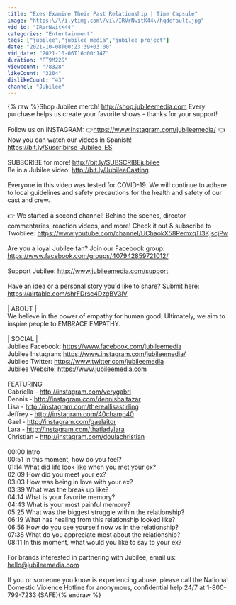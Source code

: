 ```yaml
---
title: "Exes Examine Their Past Relationship | Time Capsule"
image: "https:\/\/i.ytimg.com\/vi\/IRVrNwitK44\/hqdefault.jpg"
vid_id: "IRVrNwitK44"
categories: "Entertainment"
tags: ["jubilee","jubilee media","jubilee project"]
date: "2021-10-08T00:23:39+03:00"
vid_date: "2021-10-06T16:00:14Z"
duration: "PT9M22S"
viewcount: "78328"
likeCount: "3204"
dislikeCount: "43"
channel: "Jubilee"
---
```

{% raw %}Shop Jubilee merch! <a rel="nofollow" target="blank" href="http://shop.jubileemedia.com">http://shop.jubileemedia.com</a> Every purchase helps us create your favorite shows - thanks for your support!<br /><br />Follow us on INSTAGRAM: 👉<a rel="nofollow" target="blank" href="https://www.instagram.com/jubileemedia/">https://www.instagram.com/jubileemedia/</a> 👈<br />Now you can watch our videos in Spanish! <a rel="nofollow" target="blank" href="https://bit.ly/Suscribirse_Jubilee_ES">https://bit.ly/Suscribirse_Jubilee_ES</a><br /><br />SUBSCRIBE for more! <a rel="nofollow" target="blank" href="http://bit.ly/SUBSCRIBEjubilee">http://bit.ly/SUBSCRIBEjubilee</a> <br />Be in a Jubilee video: <a rel="nofollow" target="blank" href="http://bit.ly/JubileeCasting">http://bit.ly/JubileeCasting</a><br /><br />Everyone in this video was tested for COVID-19. We will continue to adhere to local guidelines and safety precautions for the health and safety of our cast and crew.<br /><br />👉 We started a second channel! Behind the scenes, director commentaries, reaction videos, and more! Check it out &amp; subscribe to Twobilee: <a rel="nofollow" target="blank" href="https://www.youtube.com/channel/UChaokX58PemxqTI3KjscjPw">https://www.youtube.com/channel/UChaokX58PemxqTI3KjscjPw</a><br /><br />Are you a loyal Jubilee fan? Join our Facebook group: <a rel="nofollow" target="blank" href="https://www.facebook.com/groups/407942859721012/">https://www.facebook.com/groups/407942859721012/</a><br /><br />Support Jubilee: <a rel="nofollow" target="blank" href="http://www.jubileemedia.com/support">http://www.jubileemedia.com/support</a><br /><br />Have an idea or a personal story you'd like to share? Submit here: <a rel="nofollow" target="blank" href="https://airtable.com/shrFDrsc4DzgBV3lV">https://airtable.com/shrFDrsc4DzgBV3lV</a><br /><br />| ABOUT |<br />We believe in the power of empathy for human good. Ultimately, we aim to inspire people to EMBRACE EMPATHY.<br /><br />| SOCIAL |<br />Jubilee Facebook: <a rel="nofollow" target="blank" href="https://www.facebook.com/jubileemedia">https://www.facebook.com/jubileemedia</a><br />Jubilee Instagram: <a rel="nofollow" target="blank" href="https://www.instagram.com/jubileemedia/">https://www.instagram.com/jubileemedia/</a><br />Jubilee Twitter: <a rel="nofollow" target="blank" href="https://www.twitter.com/jubileemedia">https://www.twitter.com/jubileemedia</a><br />Jubilee Website: <a rel="nofollow" target="blank" href="https://www.jubileemedia.com">https://www.jubileemedia.com</a><br /><br />FEATURING<br />Gabriella - <a rel="nofollow" target="blank" href="http://instagram.com/verygabri">http://instagram.com/verygabri</a><br />Dennis - <a rel="nofollow" target="blank" href="http://instagram.com/dennisbaltazar">http://instagram.com/dennisbaltazar</a><br />Lisa - <a rel="nofollow" target="blank" href="http://instagram.com/thereallisastirling">http://instagram.com/thereallisastirling</a><br />Jeffrey - <a rel="nofollow" target="blank" href="http://instagram.com/40champ40">http://instagram.com/40champ40</a><br />Gael - <a rel="nofollow" target="blank" href="http://instagram.com/gaelaitor">http://instagram.com/gaelaitor</a><br />Lara - <a rel="nofollow" target="blank" href="http://instagram.com/thatladylara">http://instagram.com/thatladylara</a><br />Christian - <a rel="nofollow" target="blank" href="http://instagram.com/doulachristian">http://instagram.com/doulachristian</a><br /><br />00:00 Intro<br />00:51 In this moment, how do you feel?<br />01:14 What did life look like when you met your ex?<br />02:09 How did you meet your ex?<br />03:03 How was being in love with your ex?<br />03:39 What was the break up like?<br />04:14 What is your favorite memory?<br />04:43 What is your most painful memory?<br />05:25 What was the biggest struggle within the relationship?<br />06:19 What has healing from this relationship looked like?<br />06:56 How do you see yourself now vs in the relationship?<br />07:38 What do you appreciate most about the relationship?<br />08:11 In this moment, what would you like to say to your ex?<br /><br />For brands interested in partnering with Jubilee, email us:<br />hello@jubileemedia.com<br /><br />If you or someone you know is experiencing abuse,  please call the National Domestic Violence Hotline for anonymous, confidential help 24/7 at 1-800-799-7233 (SAFE){% endraw %}
